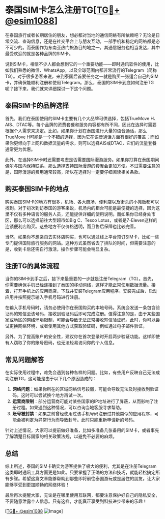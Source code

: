 # 泰国SIM卡怎么注册TG[[TG💪+ @esim1088](https://t.me/s/esim1088)]

在泰国旅行或者长期居住的朋友，想必都对当地的通信网络有所依赖吧？无论是日常交流、查询信息，还是在社交平台上与朋友互动，一部手机和稳定的网络都是必不可少的。而泰国作为东南亚热门旅游目的地之一，其通信服务也相当发达，其中最受欢迎的就是各种品牌的SIM卡。

说到SIM卡，相信不少人都会想到它的一个重要功能——即时通讯软件的使用，比如我们熟悉的微信、WhatsApp，以及全球范围内都非常流行的Telegram（简称TG）。对于很多游客来说，来到泰国后首要任务之一就是购买一张适合自己的SIM卡，并确保能顺利注册和使用Telegram。那么，泰国的SIM卡到底如何注册TG呢？接下来，我们就来详细探讨一下这个问题。

## 泰国SIM卡的品牌选择

首先，我们在泰国使用的SIM卡主要有几个大品牌可供选择，包括TrueMove H、AIS、DTAC等。每个品牌的资费套餐和服务内容都有所不同，因此在选择时需要根据个人需求来决定。比如，如果你计划在泰国进行大量的语音通话，那么TrueMove H可能是一个不错的选择，因为它在语音通话方面有很好的覆盖；而如果你更倾向于上网和数据流量的需求，则可以选择AIS或DTAC，它们的流量套餐通常更为优惠。

此外，在选择SIM卡时还需要考虑是否需要国际漫游服务。如果你打算在泰国期间偶尔与国内保持联系，那么选择支持国际漫游的套餐会更加方便。不过需要注意的是，国际漫游的费用通常较高，所以在选择时一定要仔细阅读相关条款。

## 购买泰国SIM卡的地点

购买泰国SIM卡的地方有很多，机场、各大商场、便利店以及街头的小摊贩都可以找到。对于初次到访泰国的游客来说，机场内的柜台可能是最便捷的选择，因为这里不仅有多种语言的服务人员，还能提供详细的使用说明。而如果你已经身处市区，那么可以选择前往大型超市如Big C、Tesco Lotus，或者是7-Eleven这样的连锁便利店购买。这些地方不仅价格透明，而且售后保障也比较完善。

当然，如果你不想亲自去实体店购买，也可以通过线上平台预订SIM卡，比如一些专门提供国际旅行服务的网站。这种方式虽然省去了排队的时间，但需要注意的是，收到卡后还需自行激活，操作步骤可能会稍显复杂。

## 注册TG的具体流程

当你的SIM卡到手之后，接下来最重要的一步就是注册Telegram（TG）。首先，你需要确保手机已经连接到了泰国的移动网络，这样才能正常使用数据流量。接着，打开手机上的应用商店，下载并安装Telegram应用程序。安装完成后，启动应用并按照提示输入手机号码进行注册。

在输入手机号码时，请务必使用你在泰国购买的本地号码。系统会发送一条包含验证码的短信至该号码，接收到验证码后即可完成注册。值得注意的是，由于某些国家或地区的网络环境限制，可能会导致无法正常接收短信验证码。此时，你可以尝试更换网络环境，或者使用其他方式获取验证码，例如通过电子邮件验证。

另外，为了提高账户的安全性，建议你在首次登录时开启两步验证功能。这样即使有人窃取了你的账号密码，也无法轻易访问你的个人信息。

## 常见问题解答

在实际使用过程中，难免会遇到各种各样的问题。比如，有些用户反映自己无法成功注册TG，这可能是由于以下几个原因造成的：

1. **网络问题**：如果你所在的区域网络信号较弱，可能会导致无法及时接收到验证码。这时可以尝试换个地方再试一次。
2. **运营商限制**：部分运营商可能对某些国家的IP地址进行了屏蔽，从而影响了注册过程。如果遇到这种情况，可以咨询当地客服寻求帮助。
3. **账号被封禁**：如果之前曾经使用过该手机号码注册过其他类似的应用程序，可能会被判定为异常行为而导致封号。此时只能重新申请新的号码。

针对上述情况，大家可以提前做好准备，比如多准备几张备用的SIM卡，或者事先了解清楚目标国家的相关政策法规，以避免不必要的麻烦。

## 总结

综上所述，泰国的SIM卡确实为游客提供了极大的便利，尤其是在注册Telegram这类即时通讯工具方面更是如此。只要掌握了正确的方法和技巧，就能轻松搞定所有步骤。希望这篇文章能够帮助到那些即将前往泰国游玩或是居住的朋友，让大家能够享受到更加顺畅的网络体验！

最后再次提醒大家，无论是在哪里使用互联网，都要注意保护好自己的隐私安全，不要随意泄露个人信息。只有这样，才能真正享受到科技进步带来的乐趣！

[[TG💪+ @esim1088](https://t.me/s/esim1088) ![Image](https://i.postimg.cc/4NQfJmqS/Snipaste-2025-05-13-00-14-12.png)]